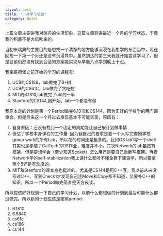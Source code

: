 ```yaml
---
layout: post
title: "一月学习总结"
category: Notes
---
```


上篇文章主要讲我对瑞典的生活印象，这篇文章则讲最近一个月的学习状态，毕竟我的积蓄不是大风吹来的。

当初来瑞典的主要目的是想找一个清净的地方能够沉浸在我想学的东西当中，现在回想一下第一个月还是没有沉浸其中。虽然到达的第三天我就开始尝试学习了，但是目前仍然没有找到合适的方案能实现从早晨八点学到晚上十点。

我来哥德堡之前开始的学习的课程有:

1. UCB的CS186，lab做完了B+树
2. UCB的CS61C，lab做完了贪吃蛇
3. MIT的6.1810,lab做完了util的一半
4. Stanford的CS144,刚开始，lab一个都没有做

我原本定的计划是第一个Period做完6.1810和CS144，因为正好的学校学的两门课重合。但是后来这一个月过去发现基本不可能实现，原因有：

1. 自身原因：还没有找到一个固定的周期能让自己按计划做事情
2. 低估了学校本身课程的工作量: 因为我自己的要求是要一个人写完查姆学校group work的所有Lab，所以花的时间还是挺多的。比如OS lab1写一个shell其实也是移植了CalTech的OS作业，难度并不小。其次Network的lab虽然有框架，但是要想学会（至少知道Scoket）怎么用还是要自己重新写框架。再者Network学的self-stabilization我上课什么都听不懂全靠下课自学，所以要拿两个5还是有难度的。
3. MIT和Stanford的课本身也挺难的。尤其是CS144是用C++写，我以前从来没写过C++。写到Check1才发现自己连Move和Copy都不知道，又要补C++的知识，所以一个Period做完简直是天方夜谈。

所以应该好好规划一下自己的学习计划，以前什么都想做的计划到最后可能什么都没做完。所以新的计划应该是按照period:

1. 6.1810
2. 6.5840
3. cs61c
4. cs186
5. cs144